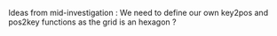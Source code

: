 Ideas from mid-investigation : We need to define our own key2pos and pos2key functions as the grid is an hexagon ?
